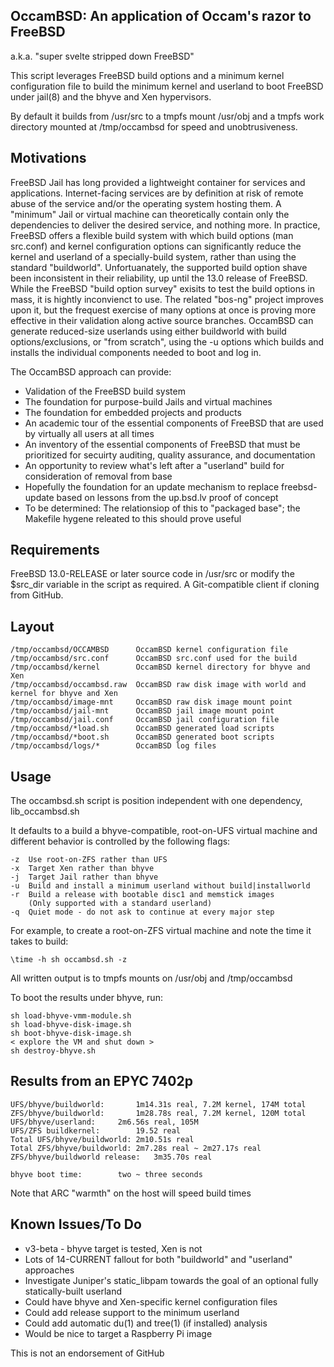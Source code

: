 ## OccamBSD: An application of Occam's razor to FreeBSD
a.k.a. "super svelte stripped down FreeBSD"

This script leverages FreeBSD build options and a minimum kernel configuration file to build the minimum kernel and userland to boot FreeBSD under jail(8) and the bhyve and Xen hypervisors.

By default it builds from /usr/src to a tmpfs mount /usr/obj and a tmpfs work
directory mounted at /tmp/occambsd for speed and unobtrusiveness.

## Motivations

FreeBSD Jail has long provided a lightweight container for services and applications. Internet-facing services are by definition at risk of remote abuse of the service and/or the operating system hosting them. A "minimum" Jail or virtual machine can theoretically contain only the dependencies to deliver the desired service, and nothing more. In practice, FreeBSD offers a flexible build system with which build options (man src.conf) and kernel configuration options can significantly reduce the kernel and userland of a specially-build system, rather than using the standard "buildworld". Unfortuanately, the supported build option shave been inconsistent in their reliability, up until the 13.0 release of FreeBSD. While the FreeBSD "build option survey" exisits to test the build options in mass, it is hightly inconvienct to use. The related "bos-ng" project improves upon it, but the frequest exercise of many options at once is proving more effective in their validation along active source branches. OccamBSD can generate reduced-size userlands using either buildworld with build options/exclusions, or "from scratch", using the -u options which builds and installs the individual components needed to boot and log in.

The OccamBSD approach can provide:

* Validation of the FreeBSD build system
* The foundation for purpose-build Jails and virtual machines
* The foundation for embedded projects and products
* An academic tour of the essential components of FreeBSD that are used by virtually all users at all times
* An inventory of the essential components of FreeBSD that must be prioritized for secuirty auditing, quality assurance, and documentation
* An opportunity to review what's left after a "userland" build for consideration of removal from base
* Hopefully the foundation for an update mechanism to replace freebsd-update based on lessons from the up.bsd.lv proof of concept
* To be determined: The relationsiop of this to "packaged base"; the Makefile hygene releated to this should prove useful

## Requirements

FreeBSD 13.0-RELEASE or later source code in /usr/src or modify the $src_dir variable in the script as required. A Git-compatible client if cloning from GitHub.

## Layout
```
/tmp/occambsd/OCCAMBSD		OccamBSD kernel configuration file
/tmp/occambsd/src.conf		OccamBSD src.conf used for the build
/tmp/occambsd/kernel		OccamBSD kernel directory for bhyve and Xen
/tmp/occambsd/occambsd.raw	OccamBSD raw disk image with world and kernel for bhyve and Xen
/tmp/occambsd/image-mnt		OccamBSD raw disk image mount point
/tmp/occambsd/jail-mnt		OccamBSD jail image mount point
/tmp/occambsd/jail.conf		OccamBSD jail configuration file
/tmp/occambsd/*load.sh		OccamBSD generated load scripts
/tmp/occambsd/*boot.sh		OccamBSD generated boot scripts
/tmp/occambsd/logs/*		OccamBSD log files
```

## Usage

The occambsd.sh script is position independent with one dependency, lib_occambsd.sh

It defaults to a build a bhyve-compatible, root-on-UFS virtual machine and different behavior is controlled by the following flags:

```
-z	Use root-on-ZFS rather than UFS
-x	Target Xen rather than bhyve
-j	Target Jail rather than bhyve
-u	Build and install a minimum userland without build|installworld
-r	Build a release with bootable disc1 and memstick images
	(Only supported with a standard userland)
-q	Quiet mode - do not ask to continue at every major step
```

For example, to create a root-on-ZFS virtual machine and note the time it takes to build:
```
\time -h sh occambsd.sh -z
```
All written output is to tmpfs mounts on /usr/obj and /tmp/occambsd

To boot the results under bhyve, run:
```
sh load-bhyve-vmm-module.sh
sh load-bhyve-disk-image.sh
sh boot-bhyve-disk-image.sh
< explore the VM and shut down >
sh destroy-bhyve.sh
```

## Results from an EPYC 7402p
```
UFS/bhyve/buildworld:		1m14.31s real, 7.2M kernel, 174M total
ZFS/bhyve/buildworld:		1m28.78s real, 7.2M kernel, 120M total
UFS/bhyve/userland:		2m6.56s real, 105M
UFS/ZFS buildkernel:		19.52 real
Total UFS/bhyve/buildworld:	2m10.51s real
Total ZFS/bhyve/buildworld:	2m7.28s real ~ 2m27.17s real
ZFS/bhyve/buildworld release:	3m35.70s real

bhyve boot time: 		two ~ three seconds
```
Note that ARC "warmth" on the host will speed build times


## Known Issues/To Do

* v3-beta - bhyve target is tested, Xen is not
* Lots of 14-CURRENT fallout for both "buildworld" and "userland" approaches
* Investigate Juniper's static_libpam towards the goal of an optional fully statically-built userland
* Could have bhyve and Xen-specific kernel configuration files
* Could add release support to the minimum userland
* Could add automatic du(1) and tree(1) (if installed) analysis
* Would be nice to target a Raspberry Pi image

This is not an endorsement of GitHub
